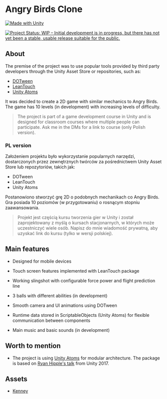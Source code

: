 # Angry Birds Clone

[![Made with Unity](https://img.shields.io/badge/Made%20with-Unity-57b9d3.svg?style=for-the-badge&logo=unity)](https://unity3d.com)

[![Project Status: WIP – Initial development is in progress, but there has not yet been a stable, usable release suitable for the public.](https://img.shields.io/badge/repo%20status-wip-yellow?style=for-the-badge&logo=statuspal)](https://www.repostatus.org/#wip)

## About

The premise of the project was to use popular tools provided by third party developers through the Unity Asset Store or repositories, such as:
- [DOTween](https://assetstore.unity.com/packages/tools/animation/dotween-hotween-v2-27676)
- [LeanTouch](https://assetstore.unity.com/packages/tools/input-management/lean-touch-30111)
- [Unity Atoms](https://github.com/unity-atoms/unity-atoms)

It was decided to create a 2D game with similar mechanics to Angry Birds. The game has 10 levels (in development) with increasing levels of difficulty.

> The project is part of a game development course in Unity and is designed for classroom courses where multiple people can participate. Ask me in the DMs for a link to course (only Polish version).

### PL version

Założeniem projektu było wykorzystanie popularnych narzędzi, dostarczonych przez zewnętrznych twórców za pośrednictwem Unity Asset Store lub repozytoriów, takich jak:
- DOTween
- LeanTouch
- Unity Atoms

Postanowiono stworzyć grę 2D o podobnych mechanikach co Angry Birds. Gra posiada 10 poziomów (w przygotowaniu) o rosnącym stopniu zaawansowania.

> Projekt jest częścią kursu tworzenia gier w Unity i został zaprojektowany z myślą o kursach stacjonarnych, w których może uczestniczyć wiele osób. Napisz do mnie wiadomość prywatną, aby uzyskać link do kursu (tylko w wersji polskiej).

## Main features

* Designed for mobile devices

* Touch screen features implemented with LeanTouch package

* Working slingshot with configurable force power and flight prediction line

* 3 balls with different abilities (in development)

* Smooth camera and UI animations using DOTween

* Runtime data stored in ScriptableObjects (Unity Atoms) for flexible communication between components

* Main music and basic sounds (in development)

## Worth to mention

* The project is using [Unity Atoms](https://github.com/unity-atoms/unity-atoms) for modular architecture. The package is based on [Ryan Hipple's talk](https://youtu.be/raQ3iHhE_Kk) from Unity 2017.

## Assets

* [Kenney](https://www.kenney.nl/)
